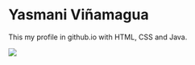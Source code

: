 # Yasmani Viñamagua
This my profile in github.io with HTML, CSS and Java.<br>
<p><img src="https://github.com/yasmani08/YasmaniVinamagua/blob/master/Profile.PNG"></p>
